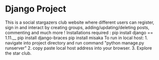 # Django Project
This is a social stargazers club website where different users can register, sign in and interact by creating groups, adding/updating/deleting posts, commenting and much more !
Installations required : pip install django == 1.11.__
                         pip install django-braces
                         pip install misaka
To run in local host:
    1. navigate into project directory and run command "python manage.py runserver"
    2. copy paste local host address into your browser.
    3. Explore the star club.
